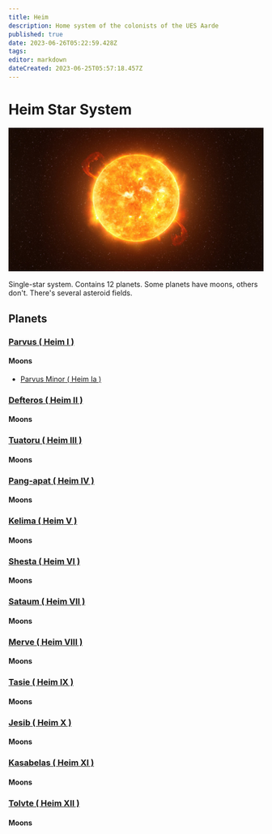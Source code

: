 ```yaml
---
title: Heim
description: Home system of the colonists of the UES Aarde
published: true
date: 2023-06-26T05:22:59.428Z
tags: 
editor: markdown
dateCreated: 2023-06-25T05:57:18.457Z
---
```


# Heim Star System

![image.png](/image.png)

Single-star system. Contains 12 planets. Some planets have moons, others don't. There's several asteroid fields.

## Planets

### [Parvus ( Heim I )](/planets/heim-i)

#### Moons

- [Parvus Minor ( Heim Ia )](/planets/heim-ia)

### [Defteros ( Heim II )](/planets/heim-ii)

#### Moons

### [Tuatoru ( Heim III )](/planets/heim-iii)

#### Moons

### [Pang-apat ( Heim IV )](/planets/heim-iv)

#### Moons

### [Kelima ( Heim V )](/planets/heim-v)

#### Moons

### [Shesta ( Heim VI )](/planets/heim-vi)

#### Moons

### [Sataum ( Heim VII )](/planets/heim-vii)

#### Moons

### [Merve ( Heim VIII )](/planets/heim-viii)

#### Moons

### [Tasie ( Heim IX )](/planets/heim-ix)

#### Moons

### [Jesib ( Heim X )](/planets/heim-x)

#### Moons

### [Kasabelas ( Heim XI )](/planets/heim-xi)

#### Moons

### [Tolvte ( Heim XII )](/planets/heim-xii)

#### Moons